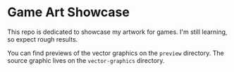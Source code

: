 # Game Art Showcase

This repo is dedicated to showcase my artwork for games. I'm still learning, so expect rough results.

You can find previews of the vector graphics on the `preview` directory. The source graphic lives on the `vector-graphics` directory.
